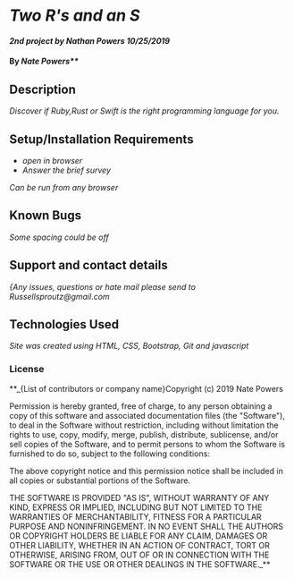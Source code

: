 # _Two R's and an S_

#### _2nd project by Nathan Powers 10/25/2019_

#### By _Nate Powers**_

## Description

_Discover if Ruby,Rust or Swift is the right programming language for you._

## Setup/Installation Requirements

* _open in browser_
* _Answer the brief survey_


_Can be run from any browser_

## Known Bugs

_Some spacing could be off_

## Support and contact details

_{Any issues, questions or hate mail please send to Russellsproutz@gmail.com_

## Technologies Used

_Site was created using HTML, CSS, Bootstrap, Git and javascript_

### License


 **_{List of contributors or company name}Copyright (c) 2019 Nate Powers

Permission is hereby granted, free of charge, to any person obtaining a copy of this software and associated documentation files (the "Software"), to deal in the Software without restriction, including without limitation the rights to use, copy, modify, merge, publish, distribute, sublicense, and/or sell copies of the Software, and to permit persons to whom the Software is furnished to do so, subject to the following conditions:

The above copyright notice and this permission notice shall be included in all copies or substantial portions of the Software.

THE SOFTWARE IS PROVIDED "AS IS", WITHOUT WARRANTY OF ANY KIND, EXPRESS OR IMPLIED, INCLUDING BUT NOT LIMITED TO THE WARRANTIES OF MERCHANTABILITY, FITNESS FOR A PARTICULAR PURPOSE AND NONINFRINGEMENT. IN NO EVENT SHALL THE AUTHORS OR COPYRIGHT HOLDERS BE LIABLE FOR ANY CLAIM, DAMAGES OR OTHER LIABILITY, WHETHER IN AN ACTION OF CONTRACT, TORT OR OTHERWISE, ARISING FROM, OUT OF OR IN CONNECTION WITH THE SOFTWARE OR THE USE OR OTHER DEALINGS IN THE SOFTWARE._**
